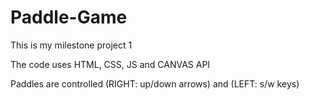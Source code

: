 # Paddle-Game

This is my milestone project 1

The code uses HTML, CSS, JS and CANVAS API

Paddles are controlled (RIGHT: up/down arrows) and (LEFT: s/w keys)